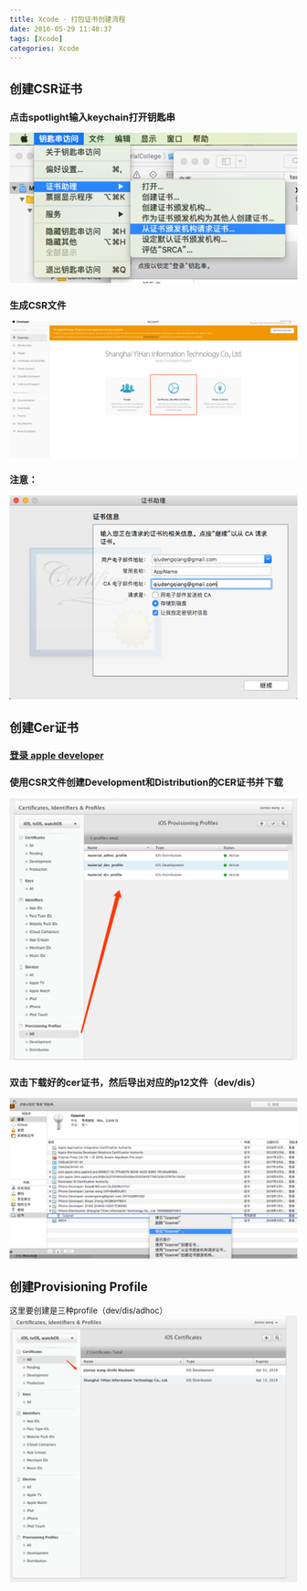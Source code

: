 ```yaml
---
title: Xcode - 打包证书创建流程
date: 2016-05-29 11:48:37
tags: [Xcode]
categories: Xcode
---
```


## 创建CSR证书
### 点击spotlight输入keychain打开钥匙串
![](/images/tech/csr_keychain.png)  
### 生成CSR文件
![](/images/tech/csr_create.png)  
### **注意**：
![](/images/tech/csr_alert.png)

## 创建Cer证书
### [登录 apple developer](https://developer.apple.com/account/)

### 使用CSR文件创建Development和Distribution的CER证书并下载
![](/images/tech/cer_create.png)

### 双击下载好的cer证书，然后导出对应的p12文件（dev/dis）
![](/images/tech/cer_export_p12.png)

## 创建Provisioning Profile
这里要创建是三种profile（dev/dis/adhoc）
![](/images/tech/cer_profile_list.png)
